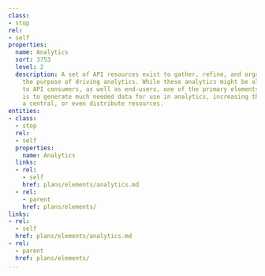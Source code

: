 ```yaml
---
class:
- stop
rel:
- self
properties:
  name: Analytics
  sort: 3753
  level: 2
  description: A set of API resources exist to gather, refine, and organize data for
    the purpose of driving analytics. While these analytics might be also extended
    to API consumers, as well as end-users, one of the primary elements of API plans
    is to generate much needed data for use in analytics, increasing the value of
    a central, or even distribute resources.
entities:
- class:
  - stop
  rel:
  - self
  properties:
    name: Analytics
  links:
  - rel:
    - self
    href: plans/elements/analytics.md
  - rel:
    - parent
    href: plans/elements/
links:
- rel:
  - self
  href: plans/elements/analytics.md
- rel:
  - parent
  href: plans/elements/
...
```

